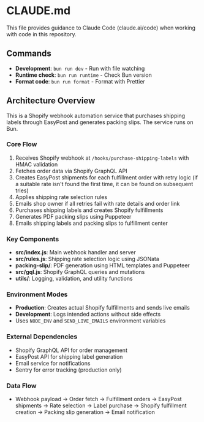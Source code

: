 # CLAUDE.md

This file provides guidance to Claude Code (claude.ai/code) when working with code in this repository.

## Commands

- **Development**: `bun run dev` - Run with file watching
- **Runtime check**: `bun run runtime` - Check Bun version
- **Format code**: `bun run format` - Format with Prettier

## Architecture Overview

This is a Shopify webhook automation service that purchases shipping labels through EasyPost and generates packing slips. The service runs on Bun.

### Core Flow
1. Receives Shopify webhook at `/hooks/purchase-shipping-labels` with HMAC validation
2. Fetches order data via Shopify GraphQL API
3. Creates EasyPost shipments for each fulfillment order with retry logic (if a suitable rate isn't found the first time, it can be found on subsequent tries)
4. Applies shipping rate selection rules
5. Emails shop owner if all retries fail with rate details and order link
6. Purchases shipping labels and creates Shopify fulfillments
7. Generates PDF packing slips using Puppeteer
8. Emails shipping labels and packing slips to fulfillment center

### Key Components
- **src/index.js**: Main webhook handler and server
- **src/rules.js**: Shipping rate selection logic using JSONata
- **packing-slip/**: PDF generation using HTML templates and Puppeteer
- **src/gql.js**: Shopify GraphQL queries and mutations
- **utils/**: Logging, validation, and utility functions

### Environment Modes
- **Production**: Creates actual Shopify fulfillments and sends live emails
- **Development**: Logs intended actions without side effects
- Uses `NODE_ENV` and `SEND_LIVE_EMAILS` environment variables

### External Dependencies
- Shopify GraphQL API for order management
- EasyPost API for shipping label generation
- Email service for notifications
- Sentry for error tracking (production only)

### Data Flow
- Webhook payload → Order fetch → Fulfillment orders → EasyPost shipments → Rate selection → Label purchase → Shopify fulfillment creation → Packing slip generation → Email notification

